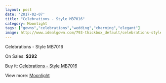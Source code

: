 ```yaml
---
layout: post
date: '2017-02-07'
title: "Celebrations - Style MB7016"
category: Moonlight
tags: ["gowns","celebrations","wedding","charming","elegant"]
image: http://www.idealgown.com/793-thickbox_default/celebrations-style-mb7016.jpg
---
```

Celebrations - Style MB7016

On Sales: **$392**
<a href="https://www.idealgown.com/en/moonlight/363-celebrations-style-mb7016.html"><amp-img layout="responsive" width="600" height="600" src="//www.idealgown.com/793-thickbox_default/celebrations-style-mb7016.jpg" alt="Celebrations - Style MB7016 0" /></a>
<a href="https://www.idealgown.com/en/moonlight/363-celebrations-style-mb7016.html"><amp-img layout="responsive" width="600" height="600" src="//www.idealgown.com/794-thickbox_default/celebrations-style-mb7016.jpg" alt="Celebrations - Style MB7016 1" /></a>

Buy it: [Celebrations - Style MB7016](https://www.idealgown.com/en/moonlight/363-celebrations-style-mb7016.html "Celebrations - Style MB7016")

View more: [Moonlight](https://www.idealgown.com/en/6-moonlight "Moonlight")